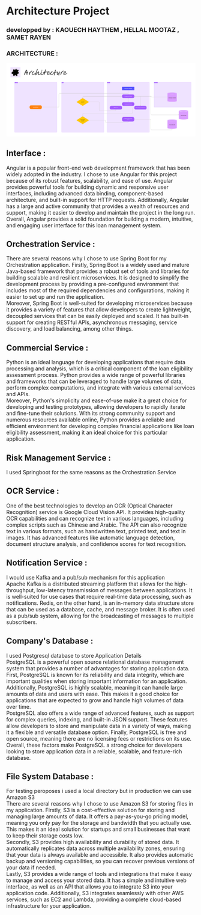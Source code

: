 # Architecture Project
### developped by :  KAOUECH HAYTHEM , HELLAL MOOTAZ , SAMET RAYEN
### ARCHITECTURE : 
![architecture](architecture.png)
## Interface : <br> 
Angular is a popular front-end web development framework that has been widely adopted in the industry. I chose to use Angular for this project because of its robust features, scalability, and ease of use. Angular provides powerful tools for building dynamic and responsive user interfaces, including advanced data binding, component-based architecture, and built-in support for HTTP requests. Additionally, Angular has a large and active community that provides a wealth of resources and support, making it easier to develop and maintain the project in the long run. Overall, Angular provides a solid foundation for building a modern, intuitive, and engaging user interface for this loan management system.

## Orchestration Service : <br>
There are several reasons why I chose to use Spring Boot for my Orchestration application. Firstly, Spring Boot is a widely used and mature Java-based framework that provides a robust set of tools and libraries for building scalable and resilient microservices. It is designed to simplify the development process by providing a pre-configured environment that includes most of the required dependencies and configurations, making it easier to set up and run the application.
<br>
Moreover, Spring Boot is well-suited for developing microservices because it provides a variety of features that allow developers to create lightweight, decoupled services that can be easily deployed and scaled. It has built-in support for creating RESTful APIs, asynchronous messaging, service discovery, and load balancing, among other things.

## Commercial Service : <br> 
Python is an ideal language for developing applications that require data processing and analysis, which is a critical component of the loan eligibility assessment process. Python provides a wide range of powerful libraries and frameworks that can be leveraged to handle large volumes of data, perform complex computations, and integrate with various external services and APIs.
<br> Moreover, Python's simplicity and ease-of-use make it a great choice for developing and testing prototypes, allowing developers to rapidly iterate and fine-tune their solutions. With its strong community support and numerous resources available online, Python provides a reliable and efficient environment for developing complex financial applications like loan eligibility assessment, making it an ideal choice for this particular application.

## Risk Management Service : <br>
I used Springboot for the same reasons as the Orchestration Service

## OCR Service : <br>
One of the best technologies to develop an OCR (Optical Character Recognition) service is Google Cloud Vision API. It provides high-quality OCR capabilities and can recognize text in various languages, including complex scripts such as Chinese and Arabic. The API can also recognize text in various formats, such as handwritten text, printed text, and text in images. It has advanced features like automatic language detection, document structure analysis, and confidence scores for text recognition. 

## Notification Service : <br> 
I would use Kafka and a pub/sub mechanism for this application <br> 
Apache Kafka is a distributed streaming platform that allows for the high-throughput, low-latency transmission of messages between applications. It is well-suited for use cases that require real-time data processing, such as notifications. Redis, on the other hand, is an in-memory data structure store that can be used as a database, cache, and message broker. It is often used as a pub/sub system, allowing for the broadcasting of messages to multiple subscribers.

## Company's Database : <br> 
I used Postgresql database to store Application Details <br>
PostgreSQL is a powerful open source relational database management system that provides a number of advantages for storing application data. First, PostgreSQL is known for its reliability and data integrity, which are important qualities when storing important information for an application. Additionally, PostgreSQL is highly scalable, meaning it can handle large amounts of data and users with ease. This makes it a good choice for applications that are expected to grow and handle high volumes of data over time.
<br>
PostgreSQL also offers a wide range of advanced features, such as support for complex queries, indexing, and built-in JSON support. These features allow developers to store and manipulate data in a variety of ways, making it a flexible and versatile database option. Finally, PostgreSQL is free and open source, meaning there are no licensing fees or restrictions on its use. Overall, these factors make PostgreSQL a strong choice for developers looking to store application data in a reliable, scalable, and feature-rich database.

## File System Database : <br>
For testing peroposes i used a local directory but in production we can use Amazon S3 <br>
There are several reasons why I chose to use Amazon S3 for storing files in my application. Firstly, S3 is a cost-effective solution for storing and managing large amounts of data. It offers a pay-as-you-go pricing model, meaning you only pay for the storage and bandwidth that you actually use. This makes it an ideal solution for startups and small businesses that want to keep their storage costs low.
<br>
Secondly, S3 provides high availability and durability of stored data. It automatically replicates data across multiple availability zones, ensuring that your data is always available and accessible. It also provides automatic backup and versioning capabilities, so you can recover previous versions of your data if needed.
<br>
Lastly, S3 provides a wide range of tools and integrations that make it easy to manage and access your stored data. It has a simple and intuitive web interface, as well as an API that allows you to integrate S3 into your application code. Additionally, S3 integrates seamlessly with other AWS services, such as EC2 and Lambda, providing a complete cloud-based infrastructure for your application.
